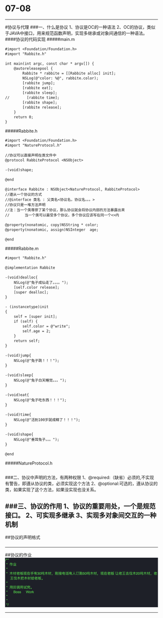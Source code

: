 # 07-08

---
#协议与代理
###一、什么是协议
	1、协议是OC的一种语法
	2、OC的协议，类似于JAVA中接口，用来规范函数声明，实现多继承或对象间通信的一种语法。
####协议的代码实现
#####main.m
```
#import <Foundation/Foundation.h>
#import "Rabbite.h"

int main(int argc, const char * argv[]) {
    @autoreleasepool {
        Rabbite * rabbite = [[Rabbite alloc] init];
        NSLog(@"color: %@", rabbite.color);
        [rabbite jump];
        [rabbite eat];
        [rabbite sleep];
//        [rabbite time];
        [rabbite shape];
        [rabbite release];
    }
    return 0;
}
```
#####Rabbite.h
```
#import <Foundation/Foundation.h>
#import "NatureProtocol.h"

//协议可以直接声明在类文件中
@protocol RabbiteProtocol <NSObject>

-(void)shape;

@end

@interface Rabbite : NSObject<NatureProtocol, RabbiteProtocol>
//遵从一个协议的方式
//@interface 类名 : 父类名<协议名，协议名。。。>
//协议只是一堆方法声明
//注：当一个类尊崇了某个协议，那么协议就会将协议内部的方法暴露出来
//       当一个类可以最受多个协议，多个协议应该写在同一个<>内

@property(nonatomic, copy)NSString * color;
@property(nonatomic, assign)NSInteger  age;

@end
```
#####Rabbite.m
```
#import "Rabbite.h"

@implementation Rabbite

-(void)dealloc{
    NSLog(@"兔子成仙走了。。。。");
    [self.color release];
    [super dealloc];
}

- (instancetype)init
{
    self = [super init];
    if (self) {
        self.color = @"write";
        self.age = 2;
    }
    return self;
}

-(void)jump{
    NSLog(@"兔子跳！！！");
}

-(void)sleep{
    NSLog(@"兔子白天睡觉。。。");
}

-(void)eat{
    NSLog(@"兔子吃东西！！！");
}

-(void)time{
    NSLog(@"活到100岁就成精了！！！");
}

-(void)shape{
    NSLog(@"垂耳兔子。。。");
}

@end
```
#####NatureProtocol.h
```

```
###二、协议中声明的方法，有两种权限
	1、@required:（缺省）必须的,不实现有警告，即遵从协议的类，必须实现这个方法
	2、@optional:可选的，遵从协议的类，如果实现了这个方法，如果没实现也没关系。

###三、协议的作用
	1、协议的重要用处，一个是规范接口。
	2、可实现多继承
	3、实现多对象间交互的一种机制
---
##协议的声明格式
###
---
##协议的作业
![协议作业](Snip20160708_18.png)

---
